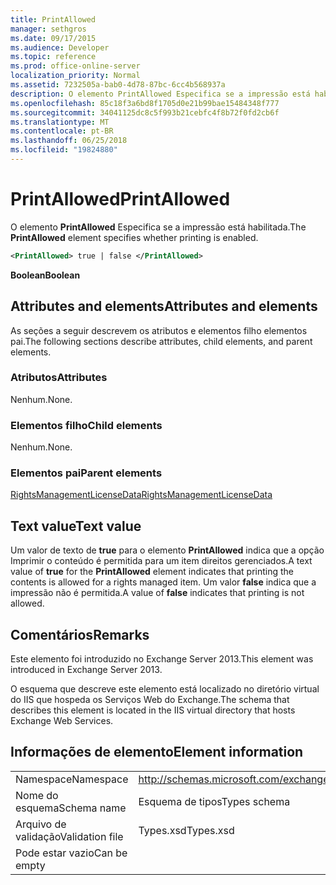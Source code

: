 ```yaml
---
title: PrintAllowed
manager: sethgros
ms.date: 09/17/2015
ms.audience: Developer
ms.topic: reference
ms.prod: office-online-server
localization_priority: Normal
ms.assetid: 7232505a-bab0-4d78-87bc-6cc4b568937a
description: O elemento PrintAllowed Especifica se a impressão está habilitada.
ms.openlocfilehash: 85c18f3a6bd8f1705d0e21b99bae15484348f777
ms.sourcegitcommit: 34041125dc8c5f993b21cebfc4f8b72f0fd2cb6f
ms.translationtype: MT
ms.contentlocale: pt-BR
ms.lasthandoff: 06/25/2018
ms.locfileid: "19824880"
---
```

# <a name="printallowed"></a><span data-ttu-id="4a0f9-103">PrintAllowed</span><span class="sxs-lookup"><span data-stu-id="4a0f9-103">PrintAllowed</span></span>

<span data-ttu-id="4a0f9-104">O elemento **PrintAllowed** Especifica se a impressão está habilitada.</span><span class="sxs-lookup"><span data-stu-id="4a0f9-104">The **PrintAllowed** element specifies whether printing is enabled.</span></span> 
  
```XML
<PrintAllowed> true | false </PrintAllowed>
```

 <span data-ttu-id="4a0f9-105">**Boolean**</span><span class="sxs-lookup"><span data-stu-id="4a0f9-105">**Boolean**</span></span>
## <a name="attributes-and-elements"></a><span data-ttu-id="4a0f9-106">Attributes and elements</span><span class="sxs-lookup"><span data-stu-id="4a0f9-106">Attributes and elements</span></span>

<span data-ttu-id="4a0f9-107">As seções a seguir descrevem os atributos e elementos filho elementos pai.</span><span class="sxs-lookup"><span data-stu-id="4a0f9-107">The following sections describe attributes, child elements, and parent elements.</span></span>
  
### <a name="attributes"></a><span data-ttu-id="4a0f9-108">Atributos</span><span class="sxs-lookup"><span data-stu-id="4a0f9-108">Attributes</span></span>

<span data-ttu-id="4a0f9-109">Nenhum.</span><span class="sxs-lookup"><span data-stu-id="4a0f9-109">None.</span></span>
  
### <a name="child-elements"></a><span data-ttu-id="4a0f9-110">Elementos filho</span><span class="sxs-lookup"><span data-stu-id="4a0f9-110">Child elements</span></span>

<span data-ttu-id="4a0f9-111">Nenhum.</span><span class="sxs-lookup"><span data-stu-id="4a0f9-111">None.</span></span>
  
### <a name="parent-elements"></a><span data-ttu-id="4a0f9-112">Elementos pai</span><span class="sxs-lookup"><span data-stu-id="4a0f9-112">Parent elements</span></span>

[<span data-ttu-id="4a0f9-113">RightsManagementLicenseData</span><span class="sxs-lookup"><span data-stu-id="4a0f9-113">RightsManagementLicenseData</span></span>](rightsmanagementlicensedata.md)
  
## <a name="text-value"></a><span data-ttu-id="4a0f9-114">Text value</span><span class="sxs-lookup"><span data-stu-id="4a0f9-114">Text value</span></span>

<span data-ttu-id="4a0f9-115">Um valor de texto de **true** para o elemento **PrintAllowed** indica que a opção Imprimir o conteúdo é permitida para um item direitos gerenciados.</span><span class="sxs-lookup"><span data-stu-id="4a0f9-115">A text value of **true** for the **PrintAllowed** element indicates that printing the contents is allowed for a rights managed item.</span></span> <span data-ttu-id="4a0f9-116">Um valor **false** indica que a impressão não é permitida.</span><span class="sxs-lookup"><span data-stu-id="4a0f9-116">A value of **false** indicates that printing is not allowed.</span></span> 
  
## <a name="remarks"></a><span data-ttu-id="4a0f9-117">Comentários</span><span class="sxs-lookup"><span data-stu-id="4a0f9-117">Remarks</span></span>

<span data-ttu-id="4a0f9-118">Este elemento foi introduzido no Exchange Server 2013.</span><span class="sxs-lookup"><span data-stu-id="4a0f9-118">This element was introduced in Exchange Server 2013.</span></span>
  
<span data-ttu-id="4a0f9-119">O esquema que descreve este elemento está localizado no diretório virtual do IIS que hospeda os Serviços Web do Exchange.</span><span class="sxs-lookup"><span data-stu-id="4a0f9-119">The schema that describes this element is located in the IIS virtual directory that hosts Exchange Web Services.</span></span>
  
## <a name="element-information"></a><span data-ttu-id="4a0f9-120">Informações de elemento</span><span class="sxs-lookup"><span data-stu-id="4a0f9-120">Element information</span></span>

|||
|:-----|:-----|
|<span data-ttu-id="4a0f9-121">Namespace</span><span class="sxs-lookup"><span data-stu-id="4a0f9-121">Namespace</span></span>  <br/> |http://schemas.microsoft.com/exchange/services/2006/types  <br/> |
|<span data-ttu-id="4a0f9-122">Nome do esquema</span><span class="sxs-lookup"><span data-stu-id="4a0f9-122">Schema name</span></span>  <br/> |<span data-ttu-id="4a0f9-123">Esquema de tipos</span><span class="sxs-lookup"><span data-stu-id="4a0f9-123">Types schema</span></span>  <br/> |
|<span data-ttu-id="4a0f9-124">Arquivo de validação</span><span class="sxs-lookup"><span data-stu-id="4a0f9-124">Validation file</span></span>  <br/> |<span data-ttu-id="4a0f9-125">Types.xsd</span><span class="sxs-lookup"><span data-stu-id="4a0f9-125">Types.xsd</span></span>  <br/> |
|<span data-ttu-id="4a0f9-126">Pode estar vazio</span><span class="sxs-lookup"><span data-stu-id="4a0f9-126">Can be empty</span></span>  <br/> ||
   

